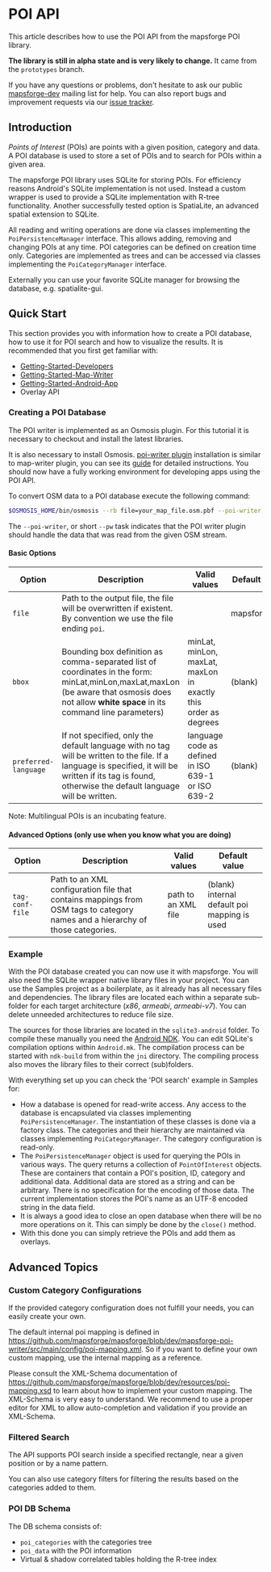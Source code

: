 # POI API

This article describes how to use the POI API from the mapsforge POI library.

**The library is still in alpha state and is very likely to change.** It came from the `prototypes` branch.

If you have any questions or problems, don't hesitate to ask our public [mapsforge-dev](https://groups.google.com/group/mapsforge-dev) mailing list for help. You can also report bugs and improvement requests via our [issue tracker](https://github.com/mapsforge/mapsforge/issues).

## Introduction

_Points of Interest_ (POIs) are points with a given position, category and data. A POI database is used to store a set of POIs and to search for POIs within a given area.

The mapsforge POI library uses SQLite for storing POIs. For efficiency reasons Android's SQLite implementation is not used. Instead a custom wrapper is used to provide a SQLite implementation with R-tree functionality. Another successfully tested option is SpatiaLite, an advanced spatial extension to SQLite.

All reading and writing operations are done via classes implementing the `PoiPersistenceManager` interface. This allows adding, removing and changing POIs at any time. POI categories can be defined on creation time only. Categories are implemented as trees and can be accessed via classes implementing the `PoiCategoryManager` interface.

Externally you can use your favorite SQLite manager for browsing the database, e.g. spatialite-gui.

## Quick Start

This section provides you with information how to create a POI database, how to use it for POI search and how to visualize the results. It is recommended that you first get familiar with:
- [Getting-Started-Developers](Getting-Started-Developers.md)
- [Getting-Started-Map-Writer](Getting-Started-Map-Writer.md)
- [Getting-Started-Android-App](Getting-Started-Android-App.md)
- Overlay API

### Creating a POI Database

The POI writer is implemented as an Osmosis plugin. For this tutorial it is necessary to checkout and install the latest libraries.

It is also necessary to install Osmosis. [poi-writer plugin](http://ci.mapsforge.org/job/dev/lastSuccessfulBuild/artifact/mapsforge-poi-writer/build/libs/mapsforge-poi-writer-dev-SNAPSHOT.jar) installation is similar to map-writer plugin, you can see its [guide](Getting-Started-Map-Writer.md#plugin-installation) for detailed instructions. You should now have a fully working environment for developing apps using the POI API.

To convert OSM data to a POI database execute the following command:

```bash
$OSMOSIS_HOME/bin/osmosis --rb file=your_map_file.osm.pbf --poi-writer file=your_database.poi preferred-language=en tag-conf-file=poi-mapping.xml
```

The `--poi-writer`, or short `--pw` task indicates that the POI writer plugin should handle the data that was read from the given OSM stream.

#### Basic Options

|**Option**|**Description**|**Valid values**|**Default value**|
|----------|---------------|----------------|-----------------|
|`file`|Path to the output file, the file will be overwritten if existent. By convention we use the file ending `poi`.||mapsforge.poi|
|`bbox`|Bounding box definition as comma-separated list of coordinates in the form: minLat,minLon,maxLat,maxLon (be aware that osmosis does not allow **white space** in its command line parameters)|minLat, minLon, maxLat, maxLon in exactly this order as degrees|(blank)|
|`preferred-language`|If not specified, only the default language with no tag will be written to the file. If a language is specified, it will be written if its tag is found, otherwise the default language will be written.|language code as defined in ISO 639-1 or ISO 639-2|(blank)|

Note: Multilingual POIs is an incubating feature.

#### Advanced Options (only use when you know what you are doing)

|**Option**|**Description**|**Valid values**|**Default value**|
|----------|---------------|----------------|-----------------|
|`tag-conf-file`|Path to an XML configuration file that contains mappings from OSM tags to category names and a hierarchy of those categories.|path to an XML file|(blank) internal default poi mapping is used|

### Example

With the POI database created you can now use it with mapsforge. You will also need the SQLite wrapper native library files in your project. You can use the Samples project as a boilerplate, as it already has all necessary files and dependencies. The library files are located each within a separate sub-folder for each target architecture (_x86_, _armeabi_, _armeabi-v7_). You can delete unneeded architectures to reduce file size.

The sources for those libraries are located in the `sqlite3-android` folder. To compile these manually you need the [Android NDK](http://developer.android.com/tools/sdk/ndk/index.html). You can edit SQLite's compilation options within `Android.mk`. The compilation process can be started with `ndk-build` from within the `jni` directory. The compiling process also moves the library files to their correct (sub)folders.

With everything set up you can check the 'POI search' example in Samples for:
- How a database is opened for read-write access. Any access to the database is encapsulated via classes implementing `PoiPersistenceManager`. The instantiation of these classes is done via a factory class. The categories and their hierarchy are maintained via classes implementing `PoiCategoryManager`. The category configuration is read-only.
- The `PoiPersistenceManager` object is used for querying the POIs in various ways. The query returns a collection of `PointOfInterest` objects. These are containers that contain a POI's position, ID, category and additional data. Additional data are stored as a string and can be arbitrary. There is no specification for the encoding of those data. The current implementation stores the POI's name as an UTF-8 encoded string in the data field.
- It is always a good idea to close an open database when there will be no more operations on it. This can simply be done by the `close()` method.
- With this done you can simply retrieve the POIs and add them as overlays.

## Advanced Topics

### Custom Category Configurations

If the provided category configuration does not fulfill your needs, you can easily create your own.

The default internal poi mapping is defined in https://github.com/mapsforge/mapsforge/blob/dev/mapsforge-poi-writer/src/main/config/poi-mapping.xml. So if you want to define your own custom mapping, use the internal mapping as a reference.

Please consult the XML-Schema documentation of https://github.com/mapsforge/mapsforge/blob/dev/resources/poi-mapping.xsd to learn about how to implement your custom mapping. The XML-Schema is very easy to understand. We recommend to use a proper editor for XML to allow auto-completion and validation if you provide an XML-Schema.

### Filtered Search

The API supports POI search inside a specified rectangle, near a given position or by a name pattern.

You can also use category filters for filtering the results based on the categories added to them.

### POI DB Schema

The DB schema consists of:
- `poi_categories` with the categories tree
- `poi_data` with the POI information
- Virtual & shadow correlated tables holding the R-tree index
